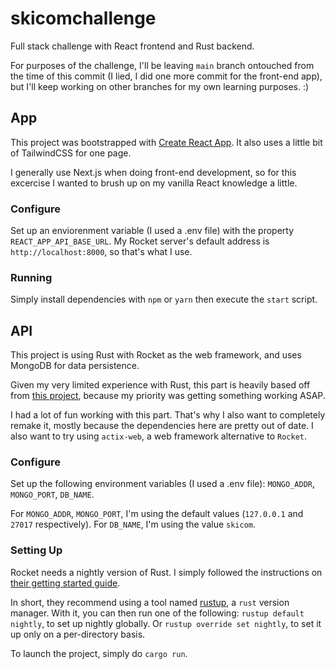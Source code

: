 # skicomchallenge

Full stack challenge with React frontend and Rust backend.

For purposes of the challenge, I'll be leaving `main` branch ontouched from the time of this commit (I lied, I did one more commit for the front-end app), but I'll keep working on other branches for my own learning purposes. :)

## App

This project was bootstrapped with [Create React App](https://github.com/facebook/create-react-app).
It also uses a little bit of TailwindCSS for one page.

I generally use Next.js when doing front-end development, so for this excercise I wanted to brush up on my vanilla React knowledge a little.

### Configure

Set up an enviorenment variable (I used a .env file) with the property `REACT_APP_API_BASE_URL`. My Rocket server's default address is `http://localhost:8000`, so that's what I use.

### Running

Simply install dependencies with `npm` or `yarn` then execute the `start` script.

## API

This project is using Rust with Rocket as the web framework, and uses MongoDB for data persistence.

Given my very limited experience with Rust, this part is heavily based off from [this project](https://github.com/louis030195/rustlang-rocket-mongodb), because my priority was getting something working ASAP.

I had a lot of fun working with this part. That's why I also want to completely remake it, mostly because the dependencies here are pretty out of date. I also want to try using `actix-web`, a web framework alternative to `Rocket`.

### Configure

Set up the following environment variables (I used a .env file):
`MONGO_ADDR`, `MONGO_PORT`, `DB_NAME`.

For `MONGO_ADDR`, `MONGO_PORT`, I'm using the default values (`127.0.0.1` and `27017` respectively).
For `DB_NAME`, I'm using the value `skicom`.

### Setting Up

Rocket needs a nightly version of Rust. I simply followed the instructions on [their getting started guide](https://rocket.rs/v0.4/guide/getting-started/#installing-rust).

In short, they recommend using a tool named [rustup](https://rustup.rs/), a `rust` version manager.
With it, you can then run one of the following:
`rustup default nightly`, to set up nightly globally.
Or `rustup override set nightly`, to set it up only on a per-directory basis.

To launch the project, simply do `cargo run`.
